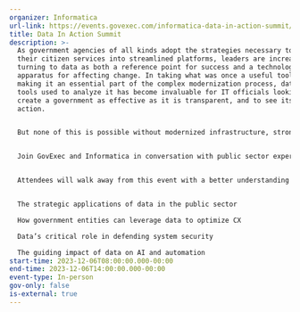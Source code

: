 ```yaml
---
organizer: Informatica
url-link: https://events.govexec.com/informatica-data-in-action-summit/?p=website
title: Data In Action Summit
description: >-
  As government agencies of all kinds adopt the strategies necessary to shape
  their citizen services into streamlined platforms, leaders are increasingly
  turning to data as both a reference point for success and a technology
  apparatus for affecting change. In taking what was once a useful tool and
  making it an essential part of the complex modernization process, data and the
  tools used to analyze it has become invaluable for IT officials looking to
  create a government as effective as it is transparent, and to see its work in
  action.


  But none of this is possible without modernized infrastructure, strong security protocols, and a clear vision for the road ahead. As citizen demands evolve, how can governments ensure the work they’re doing is as safe as it is productive? What can public and private sector officials learn from each other as they implement these new emerging technologies? And what challenges lie ahead to seeing data, and the results it brings, in action?


  Join GovExec and Informatica in conversation with public sector experts on how they're using data to deliver transformative analysis, security, and CX solutions across their agencies.


  Attendees will walk away from this event with a better understanding of:


  The strategic applications of data in the public sector

  How government entities can leverage data to optimize CX 

  Data’s critical role in defending system security

  The guiding impact of data on AI and automation
start-time: 2023-12-06T08:00:00.000-00:00
end-time: 2023-12-06T14:00:00.000-00:00
event-type: In-person
gov-only: false
is-external: true
---
```

